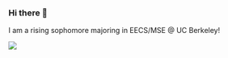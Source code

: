 ### Hi there 👋
I am a rising sophomore majoring in EECS/MSE @ UC Berkeley!

![](https://github-profile-summary-cards.vercel.app/api/cards/profile-details?username=punhojark&theme=vue)

